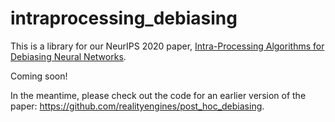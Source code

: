 # intraprocessing_debiasing

This is a library for our NeurIPS 2020 paper, [Intra-Processing Algorithms for Debiasing Neural Networks](https://arxiv.org/abs/2006.08564).

Coming soon!

In the meantime, please check out the code for an earlier version of the paper: https://github.com/realityengines/post_hoc_debiasing.

